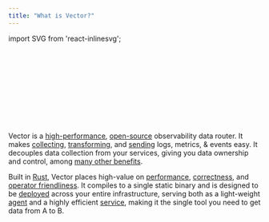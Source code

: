 ```yaml
---
title: "What is Vector?"
---
```


import SVG from 'react-inlinesvg';

<SVG src="/img/components.svg" />

Vector is a [high-performance][docs.performance], [open-source][urls.vector_repo]
observability data router. It makes [collecting][docs.sources],
[transforming][docs.transforms], and [sending][docs.sinks] logs, metrics, &
events easy. It decouples data collection from your services, giving you data
ownership and control, among [many other benefits][docs.use_cases].

Built in [Rust][urls.rust], Vector places high-value on
[performance][docs.performance], [correctness][docs.correctness], and [operator
friendliness][docs.administration]. It compiles to a single static binary and is
designed to be [deployed][docs.deployment] across your entire infrastructure,
serving both as a light-weight [agent][docs.roles.agent] and a highly efficient
[service][docs.roles.service], making it the single tool you need to get data
from A to B.


[docs.administration]: /docs/administration
[docs.correctness]: /docs/about/correctness
[docs.deployment]: /docs/setup/deployment
[docs.performance]: /docs/about/performance
[docs.roles.agent]: /docs/setup/deployment/roles/agent
[docs.roles.service]: /docs/setup/deployment/roles/service
[docs.sinks]: /docs/reference/sinks
[docs.sources]: /docs/reference/sources
[docs.transforms]: /docs/reference/transforms
[docs.use_cases]: /docs/use_cases
[urls.rust]: https://www.rust-lang.org/
[urls.vector_repo]: https://github.com/timberio/vector

